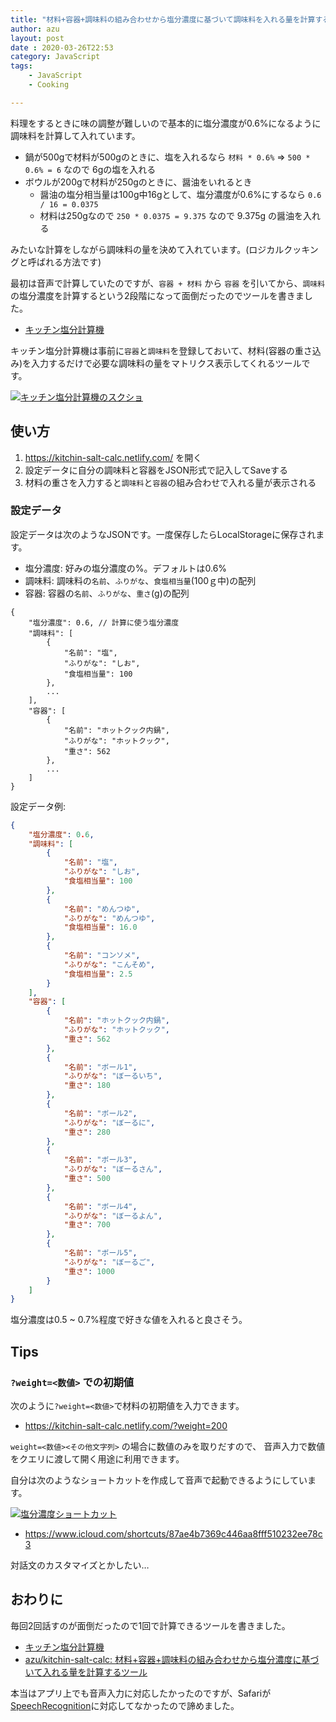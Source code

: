 ```yaml
---
title: "材料+容器+調味料の組み合わせから塩分濃度に基づいて調味料を入れる量を計算するツール"
author: azu
layout: post
date : 2020-03-26T22:53
category: JavaScript
tags:
    - JavaScript
    - Cooking

---
```


料理をするときに味の調整が難しいので基本的に塩分濃度が0.6%になるように調味料を計算して入れています。

- 鍋が500gで材料が500gのときに、塩を入れるなら `材料 * 0.6%` => `500 * 0.6% = 6` なので 6gの塩を入れる
- ボウルが200gで材料が250gのときに、醤油をいれるとき
    - 醤油の塩分相当量は100g中16gとして、塩分濃度が0.6%にするなら `0.6 / 16 = 0.0375`
    - 材料は250gなので `250 * 0.0375 = 9.375` なので 9.375g の醤油を入れる

みたいな計算をしながら調味料の量を決めて入れています。(ロジカルクッキングと呼ばれる方法です)

最初は音声で計算していたのですが、`容器 + 材料` から `容器` を引いてから、`調味料`の塩分濃度を計算するという2段階になって面倒だったのでツールを書きました。

- [キッチン塩分計算機](https://kitchin-salt-calc.netlify.com/)

キッチン塩分計算機は事前に`容器`と`調味料`を登録しておいて、材料(容器の重さ込み)を入力するだけで必要な調味料の量をマトリクス表示してくれるツールです。

[![キッチン塩分計算機のスクショ](https://efcl.info/wp-content/uploads/2020/03/26-1585231429.png)](https://kitchin-salt-calc.netlify.com/)

## 使い方

1. <https://kitchin-salt-calc.netlify.com/> を開く
2. 設定データに自分の調味料と容器をJSON形式で記入してSaveする
3. 材料の重さを入力すると`調味料`と`容器`の組み合わせで入れる量が表示される

### 設定データ

設定データは次のようなJSONです。一度保存したらLocalStorageに保存されます。

- 塩分濃度: 好みの塩分濃度の%。デフォルトは0.6%
- 調味料: 調味料の`名前`、`ふりがな`、`食塩相当量`(100ｇ中)の配列
- 容器: 容器の`名前`、`ふりがな`、`重さ`(g)の配列

```json5
{
    "塩分濃度": 0.6, // 計算に使う塩分濃度
    "調味料": [
        {
            "名前": "塩",
            "ふりがな": "しお",
            "食塩相当量": 100
        },
        ...
    ],
    "容器": [
        {
            "名前": "ホットクック内鍋",
            "ふりがな": "ホットクック",
            "重さ": 562
        },
        ...
    ]
}
```


設定データ例:

```json
{
    "塩分濃度": 0.6,
    "調味料": [
        {
            "名前": "塩",
            "ふりがな": "しお",
            "食塩相当量": 100
        },
        {
            "名前": "めんつゆ",
            "ふりがな": "めんつゆ",
            "食塩相当量": 16.0
        },
        {
            "名前": "コンソメ",
            "ふりがな": "こんそめ",
            "食塩相当量": 2.5
        }
    ],
    "容器": [
        {
            "名前": "ホットクック内鍋",
            "ふりがな": "ホットクック",
            "重さ": 562
        },
        {
            "名前": "ボール1",
            "ふりがな": "ぼーるいち",
            "重さ": 180
        },
        {
            "名前": "ボール2",
            "ふりがな": "ぼーるに",
            "重さ": 280
        },
        {
            "名前": "ボール3",
            "ふりがな": "ぼーるさん",
            "重さ": 500
        },
        {
            "名前": "ボール4",
            "ふりがな": "ぼーるよん",
            "重さ": 700
        },
        {
            "名前": "ボール5",
            "ふりがな": "ぼーるご",
            "重さ": 1000
        }
    ]
}
```

塩分濃度は0.5 ~ 0.7%程度で好きな値を入れると良さそう。

## Tips

### `?weight=<数値>` での初期値

次のように`?weight=<数値>`で材料の初期値を入力できます。

- https://kitchin-salt-calc.netlify.com/?weight=200

`weight=<数値><その他文字列>` の場合に数値のみを取りだすので、
音声入力で数値をクエリに渡して開く用途に利用できます。

自分は次のようなショートカットを作成して音声で起動できるようにしています。

[![塩分濃度ショートカット](https://efcl.info/wp-content/uploads/2020/03/26-1585232187.png)](https://www.icloud.com/shortcuts/87ae4b7369c446aa8fff510232ee78c3)

- <https://www.icloud.com/shortcuts/87ae4b7369c446aa8fff510232ee78c3>

対話文のカスタマイズとかしたい…

## おわりに

毎回2回話すのが面倒だったので1回で計算できるツールを書きました。

- [キッチン塩分計算機](https://kitchin-salt-calc.netlify.com/)
- [azu/kitchin-salt-calc: 材料+容器+調味料の組み合わせから塩分濃度に基づいて入れる量を計算するツール](https://github.com/azu/kitchin-salt-calc)

本当はアプリ上でも音声入力に対応したかったのですが、Safariが[SpeechRecognition](https://developer.mozilla.org/en-US/docs/Web/API/SpeechRecognition)に対応してなかったので諦めました。
